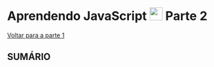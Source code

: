 # Aprendendo JavaScript <img width="30rem" src="https://cdn.jsdelivr.net/gh/devicons/devicon@latest/icons/javascript/javascript-plain.svg"/> Parte 2 

[Voltar para a parte 1](../README.md)

## SUMÁRIO
